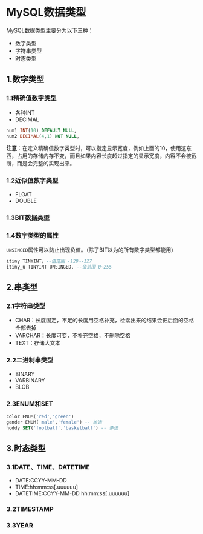 # MySQL数据类型

MySQL数据类型主要分为以下三种：

- 数字类型
- 字符串类型
- 时态类型

## 1.数字类型

### 1.1精确值数字类型

- 各种INT
- DECIMAL

```sql
num1 INT(10) DEFAULT NULL,
num2 DECIMAL(4,1) NOT NULL,
```

**注意**：在定义精确值数字类型时，可以指定显示宽度，例如上面的10，使用这东西，占用的存储内存不变，而且如果内容长度超过指定的显示宽度，内容不会被截断，而是会完整的实现出来。

### 1.2近似值数字类型

- FLOAT
- DOUBLE

### 1.3BIT数据类型

### 1.4数字类型的属性

`UNSINGED`属性可以防止出现负值。（除了BIT以为的所有数字类型都能用）

```sql
itiny TINYINT，--值范围 -128~-127
itiny_u TINYINT UNSINGED, --值范围 0~255
```

## 2.串类型

### 2.1字符串类型

- CHAR：长度固定，不足的长度用空格补充，检索出来的结果会把后面的空格全部去掉
- VARCHAR：长度可变，不补充空格，不删除空格
- TEXT：存储大文本

### 2.2二进制串类型

- BINARY
- VARBINARY
- BLOB

### 2.3ENUM和SET

```sql
color ENUM('red','green')
gender ENUM('male','female') -- 单选
hoddy SET('football','basketball') -- 多选
```

## 3.时态类型

### 3.1DATE、TIME、DATETIME

- DATE:CCYY-MM-DD
- TIME:hh:mm:ss[.uuuuuu]
- DATETIME:CCYY-MM-DD hh:mm:ss[.uuuuuu]

### 3.2TIMESTAMP



### 3.3YEAR



